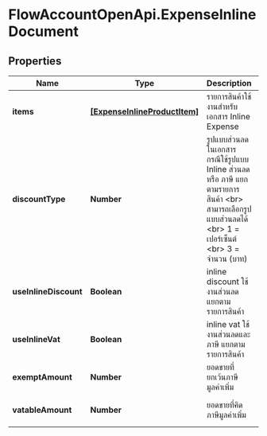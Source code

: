 # FlowAccountOpenApi.ExpenseInlineDocument

## Properties

Name | Type | Description | Notes
------------ | ------------- | ------------- | -------------
**items** | [**[ExpenseInlineProductItem]**](ExpenseInlineProductItem.md) | รายการสินค้าใช้งานสำหรับเอกสาร Inline Expense | [optional] 
**discountType** | **Number** | รูปแบบส่วนลดในเอกสาร กรณีใช้รูปแบบ Inline ส่วนลด หรือ ภาษี แยกตามรายการสินค้า &lt;br&gt; สามารถเลือกรูปแบบส่วนลดได้ &lt;br&gt; 1 &#x3D;  เปอร์เซ็นต์ &lt;br&gt; 3 &#x3D; จำนวน (บาท) | [optional] [default to 1]
**useInlineDiscount** | **Boolean** | inline discount ใช้งานส่วนลด แยกตามรายการสินค้า | [optional] [default to true]
**useInlineVat** | **Boolean** | inline vat ใช้งานส่วนลดและภาษี แยกตามรายการสินค้า | [optional] 
**exemptAmount** | **Number** | ยอดขายที่ยกเว้นภาษีมูลค่าเพิ่ม | [optional] [default to 0]
**vatableAmount** | **Number** | ยอดขายที่คิดภาษีมูลค่าเพิ่ม | [optional] [default to 0]


